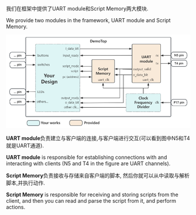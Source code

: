 我们在框架中提供了UART module和Script Memory两大模块.

We provide two modules in the framework, UART module and Script Memory.

![overview](./overview.png)


**UART module**负责建立与客户端的连接,与客户端进行交互(可以看到图中N5和T4就是UART通道).

**UART module** is responsible for establishing connections with and interacting with clients (N5 and T4 in the figure are UART channels).

**Script Memory**负责接收与存储来自客户端的脚本, 然后你就可以从中读取与解析脚本,并执行动作.

**Script Memory** is responsible for receiving and storing scripts from the client, and then you can read and parse the script from it, and perform actions.
